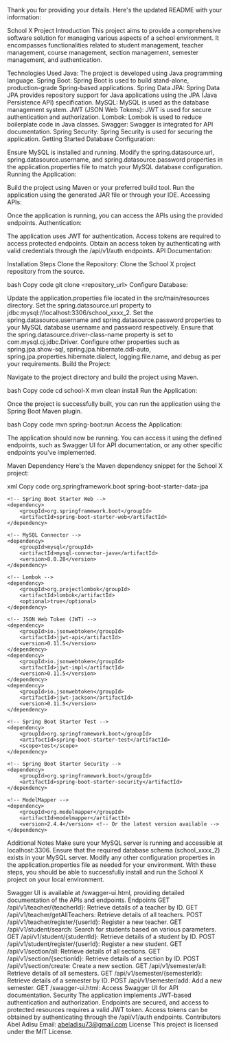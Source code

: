
Thank you for providing your details. Here's the updated README with your information:

School X Project
Introduction
This project aims to provide a comprehensive software solution for managing various aspects of a school environment. It encompasses functionalities related to student management, teacher management, course management, section management, semester management, and authentication.

Technologies Used
Java: The project is developed using Java programming language.
Spring Boot: Spring Boot is used to build stand-alone, production-grade Spring-based applications.
Spring Data JPA: Spring Data JPA provides repository support for Java applications using the JPA (Java Persistence API) specification.
MySQL: MySQL is used as the database management system.
JWT (JSON Web Tokens): JWT is used for secure authentication and authorization.
Lombok: Lombok is used to reduce boilerplate code in Java classes.
Swagger: Swagger is integrated for API documentation.
Spring Security: Spring Security is used for securing the application.
Getting Started
Database Configuration:

Ensure MySQL is installed and running.
Modify the spring.datasource.url, spring.datasource.username, and spring.datasource.password properties in the application.properties file to match your MySQL database configuration.
Running the Application:

Build the project using Maven or your preferred build tool.
Run the application using the generated JAR file or through your IDE.
Accessing APIs:

Once the application is running, you can access the APIs using the provided endpoints.
Authentication:

The application uses JWT for authentication. Access tokens are required to access protected endpoints.
Obtain an access token by authenticating with valid credentials through the /api/v1/auth endpoints.
API Documentation:   


Installation Steps
Clone the Repository: Clone the School X project repository from the source.

bash
Copy code
git clone <repository_url>
Configure Database:

Update the application.properties file located in the src/main/resources directory.
Set the spring.datasource.url property to jdbc:mysql://localhost:3306/school_xxxx_2.
Set the spring.datasource.username and spring.datasource.password properties to your MySQL database username and password respectively.
Ensure that the spring.datasource.driver-class-name property is set to com.mysql.cj.jdbc.Driver.
Configure other properties such as spring.jpa.show-sql, spring.jpa.hibernate.ddl-auto, spring.jpa.properties.hibernate.dialect, logging.file.name, and debug as per your requirements.
Build the Project:

Navigate to the project directory and build the project using Maven.

bash
Copy code
cd school-X
mvn clean install
Run the Application:

Once the project is successfully built, you can run the application using the Spring Boot Maven plugin.

bash
Copy code
mvn spring-boot:run
Access the Application:

The application should now be running. You can access it using the defined endpoints, such as Swagger UI for API documentation, or any other specific endpoints you've implemented.

Maven Dependency
Here's the Maven dependency snippet for the School X project:

xml
Copy code
<dependencies>
    <!-- Spring Boot Starter Data JPA -->
    <dependency>
        <groupId>org.springframework.boot</groupId>
        <artifactId>spring-boot-starter-data-jpa</artifactId>
    </dependency>
    
    <!-- Spring Boot Starter Web -->
    <dependency>
        <groupId>org.springframework.boot</groupId>
        <artifactId>spring-boot-starter-web</artifactId>
    </dependency>

    <!-- MySQL Connector -->
    <dependency>
        <groupId>mysql</groupId>
        <artifactId>mysql-connector-java</artifactId>
        <version>8.0.28</version>
    </dependency>

    <!-- Lombok -->
    <dependency>
        <groupId>org.projectlombok</groupId>
        <artifactId>lombok</artifactId>
        <optional>true</optional>
    </dependency>
    
    <!-- JSON Web Token (JWT) -->
    <dependency>
        <groupId>io.jsonwebtoken</groupId>
        <artifactId>jjwt-api</artifactId>
        <version>0.11.5</version>
    </dependency>
    <dependency>
        <groupId>io.jsonwebtoken</groupId>
        <artifactId>jjwt-impl</artifactId>
        <version>0.11.5</version>
    </dependency>
    <dependency>
        <groupId>io.jsonwebtoken</groupId>
        <artifactId>jjwt-jackson</artifactId>
        <version>0.11.5</version>
    </dependency>
    
    <!-- Spring Boot Starter Test -->
    <dependency>
        <groupId>org.springframework.boot</groupId>
        <artifactId>spring-boot-starter-test</artifactId>
        <scope>test</scope>
    </dependency>
    
    <!-- Spring Boot Starter Security -->
    <dependency>
        <groupId>org.springframework.boot</groupId>
        <artifactId>spring-boot-starter-security</artifactId>
    </dependency>
    
    <!-- ModelMapper -->
    <dependency>
        <groupId>org.modelmapper</groupId>
        <artifactId>modelmapper</artifactId>
        <version>2.4.4</version> <!-- Or the latest version available -->
    </dependency>
</dependencies>
Additional Notes
Make sure your MySQL server is running and accessible at localhost:3306.
Ensure that the required database schema (school_xxxx_2) exists in your MySQL server.
Modify any other configuration properties in the application.properties file as needed for your environment.
With these steps, you should be able to successfully install and run the School X project on your local environment.

Swagger UI is available at /swagger-ui.html, providing detailed documentation of the APIs and endpoints.
Endpoints
GET /api/v1/teacher/{teacherId}: Retrieve details of a teacher by ID.
GET /api/v1/teacher/getAllTeachers: Retrieve details of all teachers.
POST /api/v1/teacher/register/{userId}: Register a new teacher.
GET /api/v1/student/search: Search for students based on various parameters.
GET /api/v1/student/{studentId}: Retrieve details of a student by ID.
POST /api/v1/student/register/{userId}: Register a new student.
GET /api/v1/section/all: Retrieve details of all sections.
GET /api/v1/section/{sectionId}: Retrieve details of a section by ID.
POST /api/v1/section/create: Create a new section.
GET /api/v1/semester/all: Retrieve details of all semesters.
GET /api/v1/semester/{semesterId}: Retrieve details of a semester by ID.
POST /api/v1/semester/add: Add a new semester.
GET /swagger-ui.html: Access Swagger UI for API documentation.
Security
The application implements JWT-based authentication and authorization.
Endpoints are secured, and access to protected resources requires a valid JWT token.
Access tokens can be obtained by authenticating through the /api/v1/auth endpoints.
Contributors
Abel Adisu
Email: abeladisu73@gmail.com
License
This project is licensed under the MIT License.
